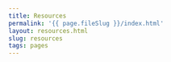 ```yaml
---
title: Resources
permalink: '{{ page.fileSlug }}/index.html'
layout: resources.html
slug: resources
tags: pages
---
```



